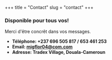 +++
title = "Contact"
slug = "contact"
+++


### Disponible pour tous vos!
Merci d'être concrêt dans vos messages.

* **Téléphone: +237 696 505 817 / 653 461 253** 
* **Email: migflor04@com.com**
* **Adresse: Tradex Village, Douala-Cameroun**